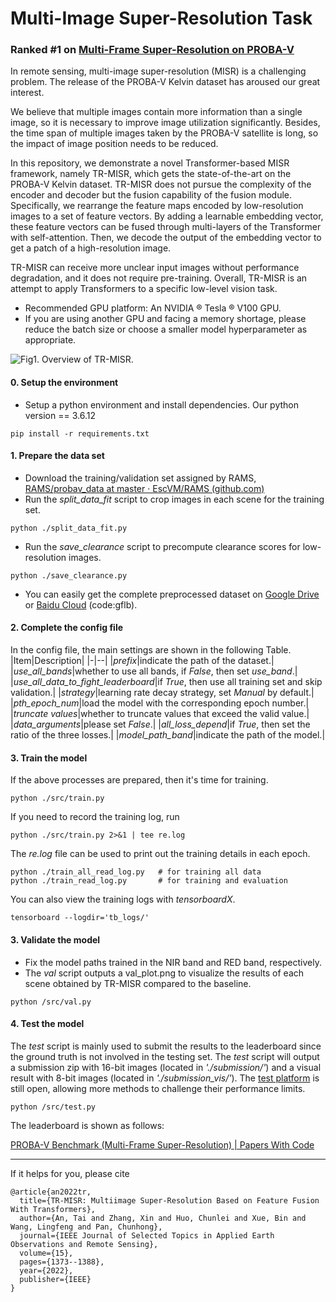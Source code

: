 # Multi-Image Super-Resolution Task


### **Ranked #1** on  [Multi-Frame Super-Resolution on PROBA-V](https://paperswithcode.com/sota/multi-frame-super-resolution-on-proba-v)

In remote sensing, multi-image super-resolution (MISR) is a challenging problem. The release of the PROBA-V Kelvin dataset has aroused our great interest.

We believe that multiple images contain more information than a single image, so it is necessary to improve image utilization significantly. Besides, the time span of multiple images taken by the PROBA-V satellite is long, so the impact of image position needs to be reduced.

In this repository, we demonstrate a novel Transformer-based MISR framework, namely TR-MISR, which gets the state-of-the-art on the PROBA-V Kelvin dataset. TR-MISR does not pursue the complexity of the encoder and decoder but the fusion capability of the fusion module. Specifically, we rearrange the feature maps encoded by low-resolution images to a set of feature vectors. By adding a learnable embedding vector, these feature vectors can be fused through multi-layers of the Transformer with self-attention. Then, we decode the output of the embedding vector to get a patch of a high-resolution image.
 
TR-MISR can receive more unclear input images without performance degradation, and it does not require pre-training. Overall, TR-MISR is an attempt to apply Transformers to a specific low-level vision task.

 - Recommended GPU platform: An NVIDIA ® Tesla ® V100 GPU. 
 - If you are using another GPU and facing a memory shortage, please reduce the batch size or choose a smaller model hyperparameter as appropriate.

![Fig1. Overview of TR-MISR.](https://github.com/Suanmd/TR-MISR/blob/master/imgs/TR-MISR.png)

#### 0. Setup the environment
-   Setup a python environment and install dependencies. Our python version == 3.6.12
```
pip install -r requirements.txt
```
#### 1. Prepare the data set
-   Download the training/validation set assigned by RAMS, [RAMS/probav_data at master · EscVM/RAMS (github.com)](https://github.com/EscVM/RAMS/tree/master/probav_data)
-   Run the _split_data_fit_ script to crop images in each scene for the training set.
```
python ./split_data_fit.py
```
-   Run the _save_clearance_ script to precompute clearance scores for low-resolution images.
```
python ./save_clearance.py
```
-   You can easily get the complete preprocessed dataset on [Google Drive](https://drive.google.com/file/d/1_ZYJqHaXmAZqVlLVxLf118_R5wp7Rt7L/view?usp=sharing) or [Baidu Cloud](https://pan.baidu.com/s/1vlaisAQS1BAhDhsnZW73pA) (code:gflb).

#### 2. Complete the config file
In the config file, the main settings are shown in the following Table.
|Item|Description| 
|-|--|
|_prefix_|indicate the path of the dataset.|
|_use_all_bands_|whether to use all bands, if _False_, then set _use_band_.|
|_use_all_data_to_fight_leaderboard_|if _True_, then use all training set and skip validation.|
|_strategy_|learning rate decay strategy, set _Manual_ by default.|
|_pth_epoch_num_|load the model with the corresponding epoch number.|
|_truncate values_|whether to truncate values that exceed the valid value.|
|_data_arguments_|please set _False_.|
|_all_loss_depend_|if _True_, then set the ratio of the three losses.|
|_model_path_band_|indicate the path of the model.|

#### 3. Train the model
If the above processes are prepared, then it's time for training.
```
python ./src/train.py
```
If you need to record the training log, run
```
python ./src/train.py 2>&1 | tee re.log
```
The _re.log_ file can be used to print out the training details in each epoch.
```
python ./train_all_read_log.py   # for training all data
python ./train_read_log.py       # for training and evaluation
```
You can also view the training logs with _tensorboardX_.
```
tensorboard --logdir='tb_logs/'
```
#### 3. Validate the model

-  Fix the model paths trained in the NIR band and RED band, respectively.
-  The _val_ script outputs a val_plot.png to visualize the results of each scene obtained by TR-MISR compared to the baseline.
```
python /src/val.py
```
#### 4. Test the model
The _test_ script is mainly used to submit the results to the leaderboard since the ground truth is not involved in the testing set. The _test_ script will output a submission zip with 16-bit images (located in _'./submission/'_) and a visual result with 8-bit images (located in _'./submission_vis/'_). The [test platform](https://kelvins.esa.int/proba-v-super-resolution-post-mortem/leaderboard/)  is still open, allowing more methods to challenge their performance limits.
```
python /src/test.py
```
The leaderboard is shown as follows:

[PROBA-V Benchmark (Multi-Frame Super-Resolution) | Papers With Code](https://paperswithcode.com/sota/multi-frame-super-resolution-on-proba-v)

------
If it helps for you, please cite 

    @article{an2022tr,
      title={TR-MISR: Multiimage Super-Resolution Based on Feature Fusion With Transformers},
      author={An, Tai and Zhang, Xin and Huo, Chunlei and Xue, Bin and Wang, Lingfeng and Pan, Chunhong},
      journal={IEEE Journal of Selected Topics in Applied Earth Observations and Remote Sensing},
      volume={15},
      pages={1373--1388},
      year={2022},
      publisher={IEEE}
    }

